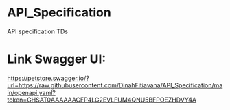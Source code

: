 # API_Specification
API specification TDs 

# Link Swagger UI:
https://petstore.swagger.io/?url=https://raw.githubusercontent.com/DinahFitiavana/API_Specification/main/openapi.yaml?token=GHSAT0AAAAAACFP4LG2EVLFUM4QNU5BFPOEZHDVY4A
